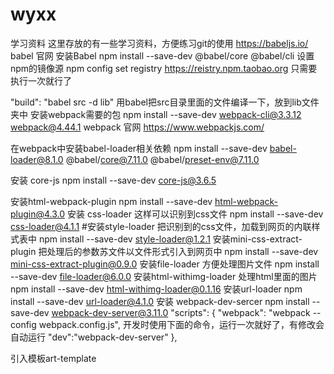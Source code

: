 # wyxx
学习资料
这里存放的有一些学习资料，方便练习git的使用
https://babeljs.io/  babel 官网
安装Babel npm install --save-dev @babel/core @babel/cli
设置 npm的镜像源  npm config set registry https://reistry.npm.taobao.org
只需要执行一次就行了

 "build": "babel src -d lib"
 用babel把src目录里面的文件编译一下，放到lib文件夹中
安装webpack需要的包
 npm install --save-dev webpack-cli@3.3.12  webpack@4.44.1
 webpack 官网 https://www.webpackjs.com/

 在webpack中安装babel-loader相关依赖
 npm install --save-dev babel-loader@8.1.0 @babel/core@7.11.0 @babel/preset-env@7.11.0

 安装 core-js
 npm install --save-dev core-js@3.6.5

 安装html-webpack-plugin
 npm install --save-dev html-webpack-plugin@4.3.0
安装 css-loader  这样可以识别到css文件
npm install --save-dev css-loader@4.1.1
#安装style-loader   把识别到的css文件，加载到网页的内联样式表中
npm install --save-dev style-loader@1.2.1
安装mini-css-extract-plugin  把处理后的参数苏文件以文件形式引入到网页中
npm install --save-dev mini-css-extract-plugin@0.9.0
安装file-loader  方便处理图片文件
npm install --save-dev  file-loader@6.0.0
安装html-withimg-loader  处理html里面的图片
npm install --save-dev html-withimg-loader@0.1.16
安装url-loader
npm install --save-dev url-loader@4.1.0
安装 webpack-dev-sercer
npm install --save-dev webpack-dev-server@3.11.0
    "scripts": {
       "webpack": "webpack --config webpack.config.js",
       开发时使用下面的命令，运行一次就好了，有修改会自动运行
       "dev":"webpack-dev-server"
     },

引入模板art-template
<script src='https://unpkg.com/art-template@4.13.2/lib/template-web.js'>
#官方文档http://aui.github.io/art-template/zh-cn/docs/

在webpack中使用art-template 
npm install art-template@4.13.2

npm install art-template-loader@1.4.3 --save-dev